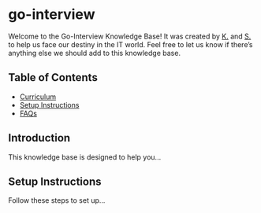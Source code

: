 # go-interview

Welcome to the Go-Interview Knowledge Base! It was created by [K.](https://github.com/k-barabanov) and [S.](https://github.com/savvax) to help us face our destiny in the IT world. 
Feel free to let us know if there’s anything else we should add to this knowledge base.

## Table of Contents
- [Curriculum](./Questions/)
- [Setup Instructions](#setup-instructions)
- [FAQs](faqs.md)

## Introduction
This knowledge base is designed to help you...

## Setup Instructions
Follow these steps to set up...
